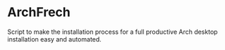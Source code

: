# ArchFrech
Script to make the installation process for a full productive Arch desktop installation easy and automated.
